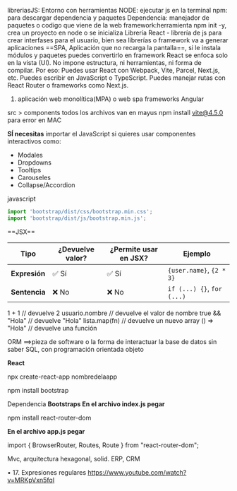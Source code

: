libreriasJS: Entorno con herramientas
NODE: ejecutar js en la terminal
npm: para descargar dependencia y paquetes
Dependencia: manejador de paquetes o codigo que viene de la web
framework:herramienta
npm init -y, crea un proyecto en node o se inicializa
Librería React - librería de js para crear interfases para el usuario, bien sea librerías o framework va a generar aplicaciones ==SPA, Aplicación que no recarga la pantalla==, si le instala módulos y paquetes puedes convertirlo en framework
React se enfoca solo en la vista (UI). No impone estructura, ni herramientas, ni forma de compilar. Por eso: Puedes usar React con Webpack, Vite, Parcel, Next.js, etc.
Puedes escribir en JavaScript o TypeScript.
Puedes manejar rutas con React Router o frameworks como Next.js.
1. aplicación web monolítica(MPA)  o web spa
frameworks Angular 

src > components todos los archivos van en mayus
npm install vite@4.5.0 para error en MAC

**SÍ necesitas** importar el JavaScript si quieres usar componentes interactivos como:

- Modales
- Dropdowns
- Tooltips
- Carouseles
- Collapse/Accordion

javascript

```javascript
import 'bootstrap/dist/css/bootstrap.min.css';
import 'bootstrap/dist/js/bootstrap.min.js';
```


==JSX==

| Tipo          | ¿Devuelve valor? | ¿Permite usar en JSX? | Ejemplo                    |
| ------------- | ---------------- | --------------------- | -------------------------- |
| **Expresión** | ✅ Sí             | ✅ Sí                  | `{user.name}`, `{2 * 3}`   |
| **Sentencia** | ❌ No             | ❌ No                  | `if (...) {}`, `for (...)` |

1 + 1               // devuelve 2
usuario.nombre      // devuelve el valor de nombre
true && "Hola"      // devuelve "Hola"
lista.map(fn)       // devuelve un nuevo array
() => "Hola"        // devuelve una función


ORM ==>pieza de software o la forma de interactuar la base de datos sin saber SQL, con programación orientada objeto

  

**React**

npx create-react-app nombredelaapp

npm install bootstrap

Dependencia **Bootstraps En el archivo index.js pegar** 

npm install react-router-dom

**En el archivo app.js pegar**

import { BrowserRouter, Routes, Route } from "react-router-dom";


Mvc, arquitectura hexagonal, solid. ERP, CRM


• 17. Expresiones regulares https://www.youtube.com/watch?v=MRKpVxn5fqI



  
